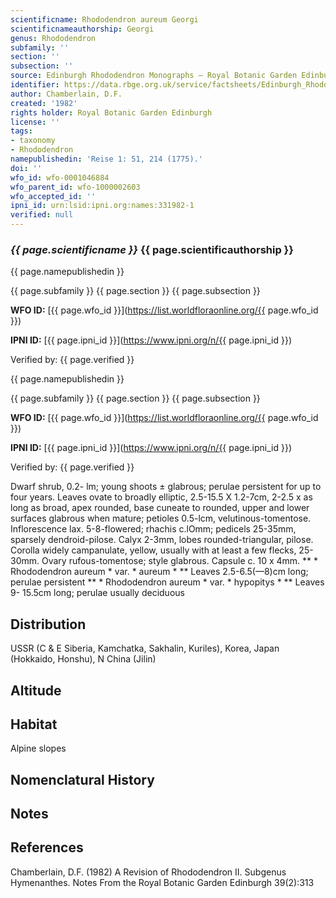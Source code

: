 ```yaml
---
scientificname: Rhododendron aureum Georgi
scientificnameauthorship: Georgi
genus: Rhododendron
subfamily: ''
section: ''
subsection: ''
source: Edinburgh Rhododendron Monographs – Royal Botanic Garden Edinburgh
identifier: https://data.rbge.org.uk/service/factsheets/Edinburgh_Rhododendron_Monographs.xhtml
author: Chamberlain, D.F.
created: '1982'
rights holder: Royal Botanic Garden Edinburgh
license: ''
tags:
- taxonomy
- Rhododendron
namepublishedin: 'Reise 1: 51, 214 (1775).'
doi: ''
wfo_id: wfo-0001046884
wfo_parent_id: wfo-1000002603
wfo_accepted_id: ''
ipni_id: urn:lsid:ipni.org:names:331982-1
verified: null
---
```

### _{{ page.scientificname }}_ {{ page.scientificauthorship }}
 {{ page.namepublishedin }}

{{ page.subfamily }} {{ page.section }} {{ page.subsection }}

**WFO ID:** [{{ page.wfo_id }}](https://list.worldfloraonline.org/{{ page.wfo_id }})

**IPNI ID:** [{{ page.ipni_id }}](https://www.ipni.org/n/{{ page.ipni_id }})

Verified by: {{ page.verified }}

 {{ page.namepublishedin }}

{{ page.subfamily }} {{ page.section }} {{ page.subsection }}

**WFO ID:** [{{ page.wfo_id }}](https://list.worldfloraonline.org/{{ page.wfo_id }})

**IPNI ID:** [{{ page.ipni_id }}](https://www.ipni.org/n/{{ page.ipni_id }})

Verified by: {{ page.verified }}



Dwarf shrub, 0.2- lm; young shoots ± glabrous; perulae persistent for up to four years. Leaves ovate to broadly elliptic, 2.5-15.5 X 1.2-7cm, 2-2.5 x as long as broad, apex rounded, base cuneate to rounded, upper and lower surfaces glabrous when mature; petioles 0.5-lcm, velutinous-tomentose. Inflorescence lax. 5-8-flowered; rhachis c.lOmm; pedicels 25-35mm, sparsely dendroid-pilose. Calyx 2-3mm, lobes rounded-triangular, pilose. Corolla widely campanulate, yellow, usually with at least a few flecks, 25-30mm. Ovary rufous-tomentose; style glabrous. Capsule c. 10 x 4mm. ** * Rhododendron aureum * var. * aureum * ** Leaves 2.5-6.5(—8)cm long; perulae persistent ** * Rhododendron aureum * var. * hypopitys * ** Leaves 9- 15.5cm long; perulae usually deciduous

## Distribution
USSR (C & E Siberia, Kamchatka, Sakhalin, Kuriles), Korea, Japan (Hokkaido, Honshu), N China (Jilin)

## Altitude


## Habitat
Alpine slopes

## Nomenclatural History

                       
## Notes


## References

Chamberlain, D.F. (1982) A Revision of Rhododendron II. Subgenus Hymenanthes. Notes From the Royal Botanic Garden Edinburgh 39(2):313
